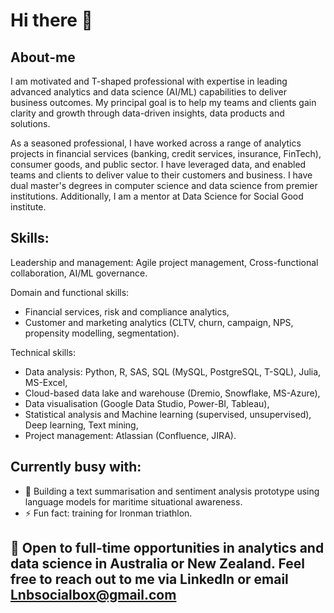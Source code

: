 # Hi there 👋

## About-me

I am motivated and T-shaped professional with expertise in leading advanced analytics and data science (AI/ML) capabilities to deliver business outcomes. My principal goal is to help my teams and clients gain clarity and growth through data-driven insights, data products and solutions.

As a seasoned professional, I have worked across a range of analytics projects in financial services (banking, credit services, insurance, FinTech), consumer goods, and public sector. I have leveraged data, and enabled teams and clients to deliver value to their customers and business. I have dual master's degrees in computer science and data science from premier institutions. Additionally, I am a mentor at Data Science for Social Good institute. 

## Skills: 

Leadership and management: Agile project management, Cross-functional collaboration, AI/ML governance. 

Domain and functional skills: 
- Financial services, risk and compliance analytics,
- Customer and marketing analytics (CLTV, churn, campaign, NPS, propensity modelling, segmentation).

Technical skills: 
- Data analysis: Python, R, SAS, SQL (MySQL, PostgreSQL, T-SQL), Julia, MS-Excel,
- Cloud-based data lake and warehouse (Dremio, Snowflake, MS-Azure),
- Data visualisation (Google Data Studio, Power-BI, Tableau), 
- Statistical analysis and Machine learning (supervised, unsupervised), Deep learning, Text mining, 
- Project management: Atlassian (Confluence, JIRA).

## Currently busy with: 
- 🔭 Building a text summarisation and sentiment analysis prototype using language models for maritime situational awareness.
- ⚡ Fun fact: training for Ironman triathlon.

## 🌱 Open to full-time opportunities in analytics and data science in Australia or New Zealand. Feel free to reach out to me via LinkedIn or email Lnbsocialbox@gmail.com
